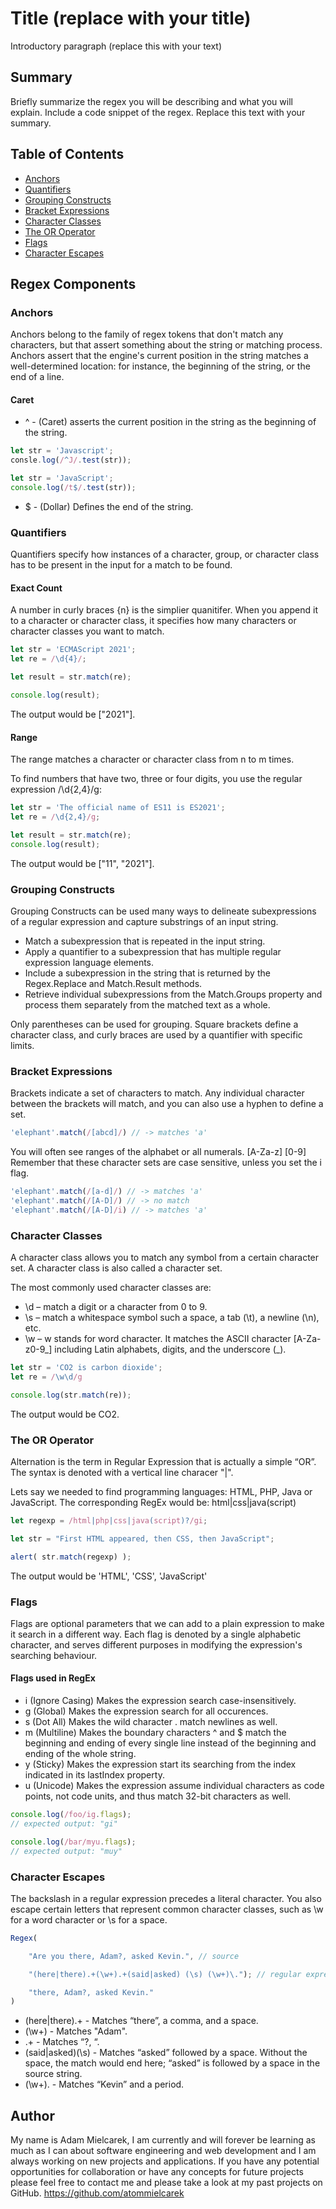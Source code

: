 # Title (replace with your title)

Introductory paragraph (replace this with your text)

## Summary

Briefly summarize the regex you will be describing and what you will explain. Include a code snippet of the regex. Replace this text with your summary.

## Table of Contents

- [Anchors](#anchors)
- [Quantifiers](#quantifiers)
- [Grouping Constructs](#grouping-constructs)
- [Bracket Expressions](#bracket-expressions)
- [Character Classes](#character-classes)
- [The OR Operator](#the-or-operator)
- [Flags](#flags)
- [Character Escapes](#character-escapes)

## Regex Components

### Anchors

Anchors belong to the family of regex tokens that don't match any characters, but that assert something about the string or matching process. Anchors assert that the engine's current position in the string matches a well-determined location: for instance, the beginning of the string, or the end of a line.

#### Caret

- ^ - (Caret) asserts the current position in the string as the beginning of the string.

```js
let str = 'Javascript';
consle.log(/^J/.test(str));
```
```js
let str = 'JavaScript';
console.log(/t$/.test(str));
```

- $ - (Dollar) Defines the end of the string.

### Quantifiers

Quantifiers specify how instances of a character, group, or character class has to be present in the input for a match to be found.

#### Exact Count

A number in curly braces {n} is the simplier quanitifer. When you append it to a character or character class, it specifies how many characters or character classes you want to match. 

```js
let str = 'ECMAScript 2021';
let re = /\d{4}/;

let result = str.match(re);

console.log(result);
```
The output would be ["2021"].

#### Range

The range matches a character or character class from n to m times. 

To find numbers that have two, three or four digits, you use the regular expression /\d{2,4}/g:

```js
let str = 'The official name of ES11 is ES2021';
let re = /\d{2,4}/g;

let result = str.match(re);
console.log(result);
```
The output would be ["11", "2021"].

### Grouping Constructs

Grouping Constructs can be used many ways to delineate subexpressions of a regular expression and capture substrings of an input string.

* Match a subexpression that is repeated in the input string.
* Apply a quantifier to a subexpression that has multiple regular expression language elements.
* Include a subexpression in the string that is returned by the Regex.Replace and Match.Result methods.
* Retrieve individual subexpressions from the Match.Groups property and process them separately from the matched text as a whole.

Only parentheses can be used for grouping. Square brackets define a character class, and curly braces are used by a quantifier with specific limits.

### Bracket Expressions

Brackets indicate a set of characters to match. Any individual character between the brackets will match, and you can also use a hyphen to define a set.

```js
'elephant'.match(/[abcd]/) // -> matches 'a'
```
You will often see ranges of the alphabet or all numerals. [A-Za-z] [0-9] Remember that these character sets are case sensitive, unless you set the i flag.

```js
'elephant'.match(/[a-d]/) // -> matches 'a'
'elephant'.match(/[A-D]/) // -> no match
'elephant'.match(/[A-D]/i) // -> matches 'a'
```

### Character Classes

A character class allows you to match any symbol from a certain character set. A character class is also called a character set. 

The most commonly used character classes are:

- \d – match a digit or a character from 0 to 9.
- \s – match a whitespace symbol such a space, a tab (\t), a newline (\n), etc.
- \w – w stands for word character. It matches the ASCII character [A-Za-z0-9_] including Latin alphabets, digits, and the underscore (_).

```js
let str = 'CO2 is carbon dioxide';
let re = /\w\d/g

console.log(str.match(re));
```
The output would be CO2.

### The OR Operator

Alternation is the term in Regular Expression that is actually a simple “OR”. The syntax is denoted with a vertical line characer "|". 

Lets say we needed to find programming languages: HTML, PHP, Java or JavaScript. The corresponding RegEx would be: html|css|java(script)

```js
let regexp = /html|php|css|java(script)?/gi;

let str = "First HTML appeared, then CSS, then JavaScript";

alert( str.match(regexp) ); 
```
The output would be 'HTML', 'CSS', 'JavaScript'

### Flags

Flags are optional parameters that we can add to a plain expression to make it search in a different way. Each flag is denoted by a single alphabetic character, and serves different purposes in modifying the expression's searching behaviour.

#### Flags used in RegEx

- i (Ignore Casing) Makes the expression search case-insensitively.
- g (Global) Makes the expression search for all occurences.
- s (Dot All) Makes the wild character . match newlines as well.
- m (Multiline) Makes the boundary characters ^ and $ match the beginning and ending of every single line instead of the beginning and ending of the whole string.
- y (Sticky) Makes the expression start its searching from the index indicated in its lastIndex property.
- u (Unicode) Makes the expression assume individual characters as code points, not code units, and thus match 32-bit characters as well.

```js
console.log(/foo/ig.flags);
// expected output: "gi"

console.log(/bar/myu.flags);
// expected output: "muy"
```

### Character Escapes

The backslash in a regular expression precedes a literal character. You also escape certain letters that represent common character classes, such as \w for a word character or \s for a space.

```js
Regex(

    "Are you there, Adam?, asked Kevin.", // source

    "(here|there).+(\w+).+(said|asked) (\s) (\w+)\."); // regular expression

    "there, Adam?, asked Kevin."
)
```
* (here|there).+ - Matches “there”, a comma, and a space.
* (\w+) - Matches "Adam".
* .+ - Matches “?, “.
* (said|asked)(\s) - Matches “asked” followed by a space. Without the space, the match would end here; “asked” is followed by a space in the source string.
* (\w+)\. - Matches “Kevin” and a period.


## Author

My name is Adam Mielcarek, I am currently and will forever be learning as much as I can about software engineering and web development and I am always working on new projects and applications. If you have any potential opportunities for collaboration or have any concepts for future projects please feel free to contact me and please take a look at my past projects on GitHub. https://github.com/atommielcarek 
